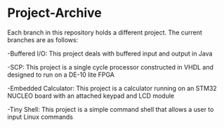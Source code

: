 # Project-Archive

Each branch in this repository holds a different project.  The current branches are as follows:

-Buffered I/O: This project deals with buffered input and output in Java  
  
-SCP: This project is a single cycle processor constructed in VHDL and designed to run on a DE-10 lite FPGA

-Embedded Calculator: This project is a calculator running on an STM32 NUCLEO board with an attached keypad and LCD module
  
-Tiny Shell: This project is a simple command shell that allows a user to input Linux commands
